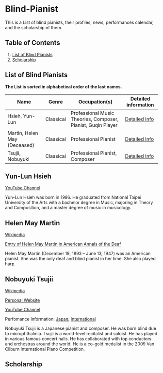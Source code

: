 # Blind-Pianist

This is a List of blind pianists, their profiles, news, performances calendar, and the scholarship of them.




## Table of Contents
1. [List of Blind Pianists](#List-of-Blind-Pianists)
2. [Scholarship](#Scholarship)




## List of Blind Pianists

**The List is sorted in alphabetical order of the last names.**

|Name|  Genre  | Occupation(s) | Detailed information | 
|  ----  |  ----  | ----  | ----  |
|  Hsieh, Yun-Lun  |  Classical  | Professional Music Theories, Composer, Pianist, Guqin Player| [Detailed Info](#Yun-Lun-Hsieh) |
| Martin, Helen May (Deceased) | Classical | Professional Pianist |[Detailed Info](#Helen-May-Martin)|
|  Tsujii, Nobuyuki  |  Classical  | Professional Pianist, Composer | [Detailed Info](#Nobuyuki-Tsujii) |



## Yun-Lun Hsieh
[YouTube Channel](https://youtube.com/@6891elue)

Yun-Lun Hsieh was born in 1986. He graduated from National Taipei University of the Arts with a bachelor degree in Music, majoring in Theory and Composition, and a master degree of music in musicology. 

## Helen May Martin
[Wikipedia](https://en.wikipedia.org/wiki/Helen_May_Martin)

[Entry of Helen May Martin in American Annals of the Deaf](https://www.jstor.org/stable/44391940)

Helen May Martin (December 18, 1893 – June 13, 1947) was an American pianist. She was the only deaf and blind pianist in her time. She also played harp.

## Nobuyuki Tsujii
[Wikipedia](https://en.wikipedia.org/wiki/Nobuyuki_Tsujii)

[Personal Website](https://avex.jp/tsujii/tsujii-en/profile/)

[YouTube Channel](https://youtube.com/@nobuyukitsujiiofficialchan1464)

Perfomance Information: [Japan](https://avex.jp/tsujii/live/); [International](https://avex.jp/tsujii/tsujii-en/live/?tag=1342)

Nobuyuki Tsujii is a Japanese pianist and composer. He was born blind due to microphthalmia. Tsujii is a world-level recitalist and soloist. He has played in various famous concert halls. He has collaborated with top conductors and orchestras around the world. He is a co-gold medalist in the 2009 Van Cliburn International Piano Competition.


## Scholarship
